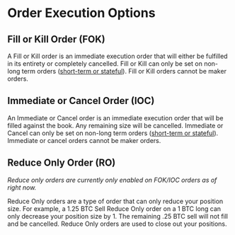 # Order Execution Options

## Fill or Kill Order (FOK)
A Fill or Kill order is an immediate execution order that will either be fulfilled in its entirety or completely cancelled. Fill or Kill can only be set on non-long term orders ([short-term or stateful](https://docs.dydx.exchange/trading/short_term_vs_stateful)). Fill or Kill orders cannot be maker orders.

## Immediate or Cancel Order (IOC)
An Immediate or Cancel order is an immediate execution order that will be filled against the book. Any remaining size will be cancelled. Immediate or Cancel can only be set on non-long term orders ([short-term or stateful](../api_integration-trading/short_term_vs_stateful.mdx)). Immediate or cancel orders cannot be maker orders.

## Reduce Only Order (RO)

*Reduce only orders are currently only enabled on FOK/IOC orders as of right now.*

Reduce Only orders are a type of order that can only reduce your position size. For example, a 1.25 BTC Sell Reduce Only order on a 1 BTC long can only decrease your position size by 1. The remaining .25 BTC sell will not fill and be cancelled. Reduce Only orders are used to close out your positions.